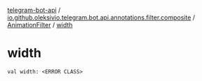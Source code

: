 [telegram-bot-api](../../index.md) / [io.github.oleksivio.telegram.bot.api.annotations.filter.composite](../index.md) / [AnimationFilter](index.md) / [width](./width.md)

# width

`val width: <ERROR CLASS>`